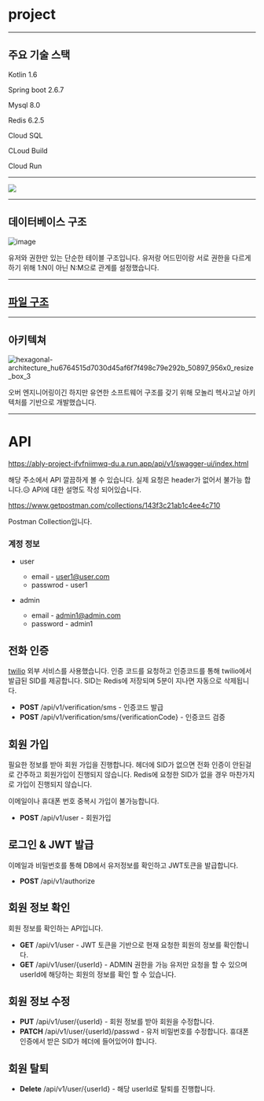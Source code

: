 # project

---

## 주요 기술 스택

Kotlin 1.6

Spring boot 2.6.7

Mysql 8.0

Redis 6.2.5


Cloud SQL

CLoud Build

Cloud Run

---

![](https://velog.velcdn.com/images/roo333/post/63bd42bc-afcd-44be-9ae9-d3d843ad9b2e/image.png)


---

## 데이터베이스 구조


![image](https://user-images.githubusercontent.com/38750489/165446820-635b6f86-af3e-410a-99f7-9f5c3bb38715.png)

유저와 권한만 있는 단순한 테이블 구조입니다. 유저랑 어드민이랑 서로 권한을 다르게 하기 위해 1:N이 아닌 N:M으로 관계를 설정했습니다.

---

## [파일 구조](https://github.com/Cozak92/project/blob/main/src/main/resources/tree.text)




---

## 아키텍쳐

![hexagonal-architecture_hu6764515d7030d45af6f7f498c79e292b_50897_956x0_resize_box_3](https://user-images.githubusercontent.com/38750489/165505245-778ba3c6-2d52-4713-b49f-b53d7ddde752.png)

오버 엔지니어링이긴 하지만 유연한 소프트웨어 구조를 갖기 위해 모놀리 헥사고날 아키텍처를 기반으로 개발했습니다.

---

# API

https://ably-project-ifvfniimwq-du.a.run.app/api/v1/swagger-ui/index.html

해당 주소에서 API 깔끔하게 볼 수 있습니다. 실제 요청은 header가 없어서 불가능 합니다.😥
API에 대한 설명도 작성 되어있습니다.

https://www.getpostman.com/collections/143f3c21ab1c4ee4c710

Postman Collection입니다.

### 계정 정보

* user 
  * email - user1@user.com
  * passwrod - user1

* admin
  * email - admin1@admin.com
  * password - admin1



## 전화 인증

[twilio](https://www.twilio.com/) 외부 서비스를 사용했습니다. 인증 코드를 요청하고 인증코드를 통해 twilio에서 발급된 SID를 제공합니다. SID는 Redis에 저장되며 5분이 지나면 자동으로 삭제됩니다.


* **POST** /api/v1/verification/sms - 인증코드 발급
* **POST** /api/v1/verification/sms/{verificationCode} - 인증코드 검증

## 회원 가입

필요한 정보를 받아 회원 가입을 진행합니다. 헤더에 SID가 없으면 전화 인증이 안된걸로 간주하고 회원가입이 진행되지 않습니다. Redis에 요청한 SID가 없을 경우 마찬가지로 가입이 진행되지 않습니다. 

이메일이나 휴대폰 번호 중복시 가입이 불가능합니다.

* **POST** /api/v1/user - 회원가입

## 로그인 & JWT 발급

이메일과 비밀번호를 통해 DB에서 유저정보를 확인하고 JWT토큰을 발급합니다.

* **POST** /api/v1/authorize

## 회원 정보 확인

회원 정보를 확인하는 API입니다.

* **GET** /api/v1/user - JWT 토큰을 기반으로 현재 요청한 회원의 정보를 확인합니다.
* **GET** /api/v1/user/{userId} - ADMIN 권한을 가능 유저만 요청을 할 수 있으며 userId에 해당하는 회원의 정보를 확인 할 수 있습니다.

## 회원 정보 수정


* **PUT** /api/v1/user/{userId} - 회원 정보를 받아 회원을 수정합니다.
* **PATCH** /api/v1/user/{userId}/passwd - 유저 비밀번호를 수정합니다. 휴대폰 인증에서 받은 SID가 헤더에 들어있어야 합니다.

## 회원 탈퇴

* **Delete** /api/v1/user/{userId} - 해당 userId로 탈퇴를 진행합니다.




